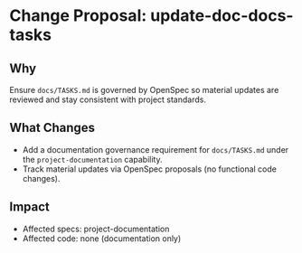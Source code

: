 # Change Proposal: update-doc-docs-tasks

## Why

Ensure `docs/TASKS.md` is governed by OpenSpec so material updates are reviewed and stay consistent with project standards.

## What Changes

- Add a documentation governance requirement for `docs/TASKS.md` under the `project-documentation` capability.
- Track material updates via OpenSpec proposals (no functional code changes).

## Impact

- Affected specs: project-documentation
- Affected code: none (documentation only)
